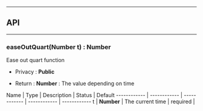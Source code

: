 


-----------------------------
## API
-----------------------------

### easeOutQuart(Number t) : Number
Ease out quart function

- Privacy : **Public**

- Return : **Number** : The value depending on time

Name | Type | Description | Status | Default
------------ | ------------ | ------------ | ------------ | ------------
t | **Number** | The current time | required | 



